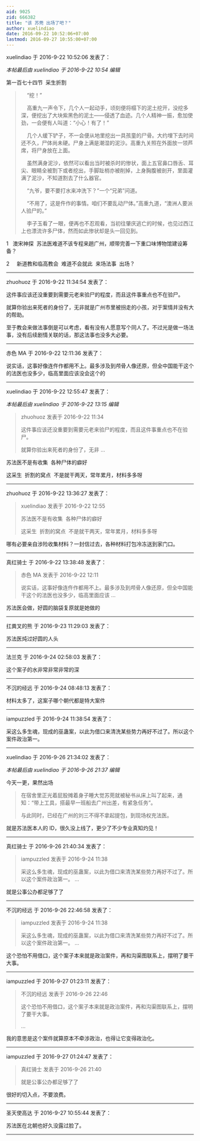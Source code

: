 ```yaml
---
aid: 9025
zid: 666382
title: "该 苏莞 出场了吧？"
author: xuelindiao
date: 2016-09-22 10:52:06+07:00
lastmod: 2016-09-27 10:55:00+07:00
---
```


xuelindiao 于 2016-9-22 10:52:06 发表了：

_本帖最后由 xuelindiao 于 2016-9-22 10:54 编辑_

第一百七十四节&nbsp;&nbsp;采生折割

> &nbsp; &nbsp; “挖！”
>
> &nbsp; &nbsp; 高重九一声令下，几个人一起动手，顷刻便将榻下的泥土挖开，没挖多深，便挖出了大块紫黑色的泥土――侵透了血迹。几个人精神一振，愈加使劲，一会便有人叫道：“小心！有了！”
>
> &nbsp; &nbsp; 几个人缓下铲子，不一会便从地里挖出一具孩童的尸骨。大约埋下去时间还不久，尸体尚未硬。尸身上满是潮湿的泥沙。高重九关照在外面放一领芦席，将尸身放在上面。
>
> &nbsp; &nbsp; 虽然满身泥沙，依然可以看出当时被杀时的惨状，面上五官鼻口唇舌、耳尖、眼睛全被割下或者挖出，手脚趾梢亦被削掉，上身胸腹被剖开，里面灌满了泥沙，不知道割去了什么器官。
>
> &nbsp; &nbsp; “九爷，要不要打水来冲洗下？”一个“兄弟”问道。
>
> &nbsp; &nbsp; “不用了，这是仵作的事情。咱们不要乱动尸体。”高重九道，“澳洲人要派人验尸的。”
>
> &nbsp; &nbsp; 李子玉看了一眼，便再也不忍观看，当初往肇庆逃亡的时候，也见过西江上也漂流许多尸体，然而如此惨状却是头一回见到。

1&nbsp; &nbsp;澳宋神探&nbsp;&nbsp;苏法医难道不该专程来趟广州，顺带完善一下重口味博物馆建设筹备？

2&nbsp; &nbsp;&nbsp;&nbsp;新道教和临高教会&nbsp;&nbsp;难道不会就此&nbsp;&nbsp;来场法事&nbsp;&nbsp;出场？

---

zhuohuoz 于 2016-9-22 11:34:54 发表了：

这件事应该还没重要到需要元老来验尸的程度，而且这件事重点也不在验尸。

就算你验出来死者的身份了，无非就是广州市里被拐走的小孩，对于案情并没有大的帮助。

至于教会来做法事倒是可以考虑，看有没有人愿意写个同人了。不过光是做一场法事，没有后续剧情关联的话，那这法事也没多大必要。

---

赤色 MA 于 2016-9-22 12:11:36 发表了：

说实话，这事好像连仵作都用不上。最多涉及到颅骨人像还原，但全中国能干这个的法医也没多少，临高里面应该没会这个的

---

xuelindiao 于 2016-9-22 12:55:47 发表了：

_本帖最后由 xuelindiao 于 2016-9-22 13:15 编辑_

> zhuohuoz 发表于 2016-9-22 11:34
>
> 这件事应该还没重要到需要元老来验尸的程度，而且这件事重点也不在验尸。
>
> 就算你验出来死者的身份了，无非 ...

苏法医不是有收集&nbsp;&nbsp;各种尸体的癖好

这采生&nbsp;&nbsp;折割的窝点&nbsp;&nbsp;不是就干两天，常年累月，材料多多呀

---

zhuohuoz 于 2016-9-22 13:36:27 发表了：

> xuelindiao 发表于 2016-9-22 12:55
>
> 苏法医不是有收集&nbsp;&nbsp;各种尸体的癖好
>
> 这采生&nbsp;&nbsp;折割的窝点&nbsp;&nbsp;不是就干两天，常年累月，材料多多呀

哪有必要亲自涉险收集材料？一封信过去，各种材料打包冷冻送到家门口。

---

真红骑士 于 2016-9-22 13:38:48 发表了：

> 赤色 MA 发表于 2016-9-22 12:11
>
> 说实话，这事好像连仵作都用不上。最多涉及到颅骨人像还原，但全中国能干这个的法医也没多少，临高里面应该 ...

苏法医会做，好圆的脑袋复原就是她做的

---

扛粪叉的熊 于 2016-9-23 11:29:03 发表了：

苏法医炖过好圆的人头

---

法兰克 于 2016-9-24 02:58:03 发表了：

这个案子的水非常非常非常的深

---

不沉的经远 于 2016-9-24 08:48:13 发表了：

材料太多了，这案子哪个朝代都是特大案件

---

iampuzzled 于 2016-9-24 11:38:54 发表了：

采这么多生魂，现成的巫蛊案，以此为借口来清洗某些势力再好不过了。所以这个案件政治第一。

---

xuelindiao 于 2016-9-26 21:34:02 发表了：

_本帖最后由 xuelindiao 于 2016-9-26 21:37 编辑_

今天一更，果然出场&nbsp;&nbsp;

> 在宿舍里正光着屁股摊着身子睡大觉苏莞就被秘书从床上叫了起来，通知：“带上工具，搭最早一班船去广州出差，有紧急任务”。&nbsp; &nbsp;&nbsp; &nbsp;
>
> 与此同时，已经在广州的刘三不得不拿起提包，到现场权充法医。

就是苏法医本人的 ID，很久没上线了，更少了不少专业真知灼见！

---

真红骑士 于 2016-9-26 21:40:34 发表了：

> iampuzzled 发表于 2016-9-24 11:38
>
> 采这么多生魂，现成的巫蛊案，以此为借口来清洗某些势力再好不过了。所以这个案件政治第一。 ...

就是公事公办都足够了了

---

不沉的经远 于 2016-9-26 22:46:58 发表了：

> iampuzzled 发表于 2016-9-24 11:38
>
> 采这么多生魂，现成的巫蛊案，以此为借口来清洗某些势力再好不过了。所以这个案件政治第一。 ...

这个恐怕不用借口，这个案子本来就是政治案件，再和沟渠图联系上，摆明了要干大事。

---

iampuzzled 于 2016-9-27 01:23:11 发表了：

> 不沉的经远 发表于 2016-9-26 22:46
>
> 这个恐怕不用借口，这个案子本来就是政治案件，再和沟渠图联系上，摆明了要干大事。
>
> ...

我的意思是这个案件就算原本不牵涉政治，也得让它变得政治化。

---

iampuzzled 于 2016-9-27 01:24:47 发表了：

> 真红骑士 发表于 2016-9-26 21:40
>
> 就是公事公办都足够了了

很好的切入点，不要浪费。

---

圣天使高达 于 2016-9-27 10:55:44 发表了：

苏法医在北朝也好久没露过脸了。

---
